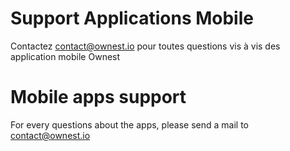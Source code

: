 # Support Applications Mobile

Contactez contact@ownest.io pour toutes questions vis à vis des application mobile Ownest

# Mobile apps support

For every questions about the apps, please send a mail to contact@ownest.io
